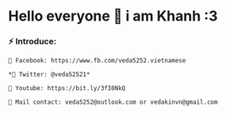 # Hello everyone 👋 i am Khanh :3 

### ⚡ Introduce:
 ```
 💬 Facebook: https://www.fb.com/veda5252.vietnamese
 ```
 ```
 *💬 Twitter: @veda52521*
 ```
 ```
 💬 Youtube: https://bit.ly/3fI0NkQ
 ```
 ```
 💬 Mail contact: veda5252@outlook.com or vedakinvn@gmail.com
 ```
# 

<!--
**veda5252/veda5252** is a ✨ _special_ ✨ repository because its `README.md` (this file) appears on your GitHub profile.

Here are some ideas to get you started:

- 🔭 I’m currently working on ...
- 🌱 I’m currently learning ...
- 👯 I’m looking to collaborate on ...
- 🤔 I’m looking for help with ...
- 💬 Ask me about ...
- 📫 How to reach me: ...
- 😄 Pronouns: ...
- ⚡ Fun fact: ...
-->
